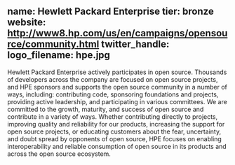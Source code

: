 name: Hewlett Packard Enterprise
tier: bronze
website: http://www8.hp.com/us/en/campaigns/opensource/community.html
twitter_handle:
logo_filename: hpe.jpg
---
Hewlett Packard Enterprise actively participates in open source.  Thousands of
developers across the company are focused on open source projects, and HPE
sponsors and supports the open source community in a number of ways, including:
contributing code, sponsoring foundations and projects, providing active
leadership, and participating in various committees. We are committed to the
growth, maturity, and success of open source and contribute in a variety of
ways.  Whether contributing directly to projects, improving quality and
reliability for our products, increasing the support for open source projects,
or educating customers about the fear, uncertainty, and doubt spread by
opponents of open source, HPE focuses on enabling interoperability and reliable
consumption of open source in its products and across the open source
ecosystem.
